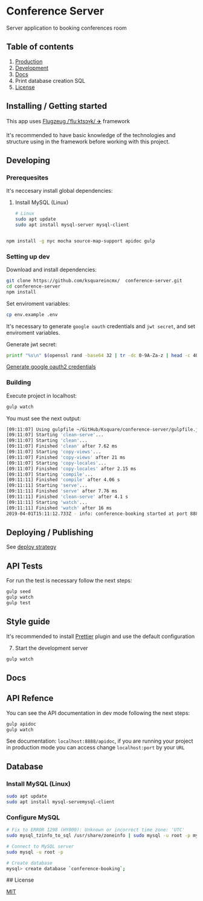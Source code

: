 # Conference Server

Server application to booking conferences room

## Table of contents

1. [Production](#production)
2. [Development](#development)
3. [Docs](#docs)
4. Print database creation SQL
5. [License](#license)

## Installing / Getting started

This app uses [Flugzeug /ˈfluːktsɔʏ̯k/ ✈️](https://github.com/ksquareincmx/flugzeug) framework

It's recommended to have basic knowledge of the technologies and structure using in the framework before working with this project.

## Developing

### Prerequesites

It's neccesary install global dependencies:

1. Install MySQL (Linux)
   ```bash
   # Linux
   sudo apt update
   sudo apt install mysql-server mysql-client
   ```

```bash

npm install -g nyc mocha source-map-support apidoc gulp
```

### Setting up dev

Download and install dependencies:

```bash
git clone https://github.com/ksquareincmx/  conference-server.git
cd conference-server
npm install
```

Set enviroment variables:

```bash
cp env.example .env
```

It's necessary to generate `google oauth` credentials and `jwt secret`, and set enviroment variables.

Generate jwt secret:

```bash
printf "%s\n" $(openssl rand -base64 32 | tr -dc 0-9A-Za-z | head -c 40)
```

[Generate google oauth2 credentials](https://developers.google.com/adwords/api/docs/guides/authentication)

### Building

Execute project in localhost:

```bash
gulp watch
```

You must see the next output:

```bash
[09:11:07] Using gulpfile ~/GitHub/Ksquare/conference-server/gulpfile.js
[09:11:07] Starting 'clean-serve'...
[09:11:07] Starting 'clean'...
[09:11:07] Finished 'clean' after 7.62 ms
[09:11:07] Starting 'copy-views'...
[09:11:07] Finished 'copy-views' after 21 ms
[09:11:07] Starting 'copy-locales'...
[09:11:07] Finished 'copy-locales' after 2.15 ms
[09:11:07] Starting 'compile'...
[09:11:11] Finished 'compile' after 4.06 s
[09:11:11] Starting 'serve'...
[09:11:11] Finished 'serve' after 7.76 ms
[09:11:11] Finished 'clean-serve' after 4.1 s
[09:11:11] Starting 'watch'...
[09:11:11] Finished 'watch' after 16 ms
2019-04-01T15:11:12.733Z - info: conference-booking started at port 8888

```

## Deploying / Publishing

See [deploy strategy](https://github.com/ksquareincmx/conference-server/wiki/Basic-deploy-strategy-using-Docker,-Git-hooks,-nginx-and-FCGI-Wrap)

## API Tests

For run the test is necessary follow the next steps:

```bash
gulp seed
gulp watch
gulp test
```

## Style guide

It's recommended to install [Prettier](https://prettier.io/) plugin and use the default configuration

7. Start the development server

```bash
gulp watch
```

## Docs

## API Refence

You can see the API documentation in dev mode following the next steps:

```bash
gulp apidoc
gulp watch
```

See documentation: `localhost:8888/apidoc`, if you are running your project in production mode you can access change `localhost:port` by your `URL`

## Database

### Install MySQL (Linux)

```bash
sudo apt update
sudo apt install mysql-servemysql-client
```

### Configure MySQL

```bash
# Fix to ERROR 1298 (HY000): Unknown or incorrect time zone: 'UTC'
sudo mysql_tzinfo_to_sql /usr/share/zoneinfo | sudo mysql -u root -p mysql

# Connect to MySQL server
sudo mysql -u root -p

# Create database
mysql> create database `conference-booking`;
```

## License

[MIT](https://github.com/ksquareincmx/conference-server/blob/master/LICENSE)
